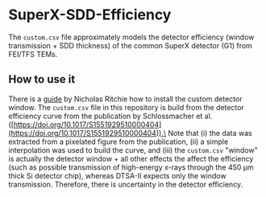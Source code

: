 # SuperX-SDD-Efficiency

The `custom.csv` file approximately models the detector efficiency (window transmission + SDD thickness) of the common SuperX detector (G1) from FEI/TFS TEMs.

## How to use it
There is a [guide](https://probesoftware.com/smf/index.php?topic=1225.msg9676#msg9676) by Nicholas Ritchie how to install the custom detector window. The `custom.csv` file in this repository is build from the detector efficiency curve from the publication by Schlossmacher et al. ([https://doi.org/10.1017/S1551929510000404](https://doi.org/10.1017/S1551929510000404)).\
Note that (i) the data was extracted from a pixelated figure from the publication, (ii) a simple interpolation was used to build the curve, and (iii) the `custom.csv` "window" is actually the detector window + all other effects the affect the efficiency (such as possible transmission of high-energy x-rays through the 450 µm thick Si detector chip), whereas DTSA-II expects only the window transmission. Therefore, there is uncertainty in the detector efficiency.